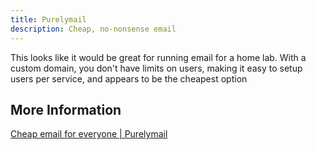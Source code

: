 ```yaml
---
title: Purelymail
description: Cheap, no-nonsense email
---
```


This looks like it would be great for running email for a home lab. With a custom domain, you don't have limits on users, making it easy to setup users per service, and appears to be the cheapest option

## More Information

[Cheap email for everyone | Purelymail](https://purelymail.com/)